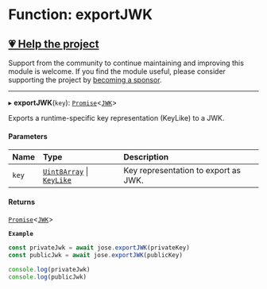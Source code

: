 # Function: exportJWK

## [💗 Help the project](https://github.com/sponsors/panva)

Support from the community to continue maintaining and improving this module is welcome. If you find the module useful, please consider supporting the project by [becoming a sponsor](https://github.com/sponsors/panva).

---

▸ **exportJWK**(`key`): [`Promise`]( https://developer.mozilla.org/en-US/docs/Web/JavaScript/Reference/Global_Objects/Promise )<[`JWK`](../interfaces/types.JWK.md)\>

Exports a runtime-specific key representation (KeyLike) to a JWK.

#### Parameters

| Name | Type | Description |
| :------ | :------ | :------ |
| `key` | [`Uint8Array`]( https://developer.mozilla.org/en-US/docs/Web/JavaScript/Reference/Global_Objects/Uint8Array ) \| [`KeyLike`](../types/types.KeyLike.md) | Key representation to export as JWK. |

#### Returns

[`Promise`]( https://developer.mozilla.org/en-US/docs/Web/JavaScript/Reference/Global_Objects/Promise )<[`JWK`](../interfaces/types.JWK.md)\>

**`Example`**

```js
const privateJwk = await jose.exportJWK(privateKey)
const publicJwk = await jose.exportJWK(publicKey)

console.log(privateJwk)
console.log(publicJwk)
```
